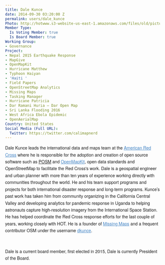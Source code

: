 ```yaml
---
title: Dale Kunce
date: 2014-09-30 03:20:00 Z
permalink: users/dale_kunce
Photo: http://hotwww.s3-website-us-east-1.amazonaws.com/files/old/pictures/picture-210-1518189300.jpg
Member Type:
  Is Voting Member: true
  Is Board Member: true
Working Group:
- Governance
Project:
- Nepal 2015 Earthquake Response
- MapGive
- OpenMapKit
- Hurricane Matthew
- Typhoon Haiyan
- 'Haiti '
- Field Papers
- OpenStreetMap Analytics
- Missing Maps
- Tasking Manager
- Hurricane Patricia
- Dar Ramani Huria — Dar Open Map
- Sri Lanka Flooding 2016
- West Africa Ebola Epidemic
- OpenAerialMap
Country: United States
Social Media (Full URL):
  Twitter: https://twitter.com/calimapnerd
---
```


<p><span style="font-family: 'Helvetica Neue', Helvetica, sans-serif; font-size: 14px; line-height: 22.3999996185303px;">Dale Kunce leads the international data and maps team at the&nbsp;</span><a style="box-sizing: border-box; color: #4183c4; cursor: pointer; font-family: 'Helvetica Neue', Helvetica, sans-serif; font-size: 14px; line-height: 22.3999996185303px; background-image: initial; background-attachment: initial; background-size: initial; background-origin: initial; background-clip: initial; background-position: initial; background-repeat: initial;" href="http://redcross.org">American Red Cross</a><span style="font-family: 'Helvetica Neue', Helvetica, sans-serif; font-size: 14px; line-height: 22.3999996185303px;">&nbsp;where he is responsible for the adoption and creation of open source software such as <a title="posm" href="http://posm.io">POSM</a> and&nbsp;</span><a style="box-sizing: border-box; color: #4183c4; cursor: pointer; font-family: 'Helvetica Neue', Helvetica, sans-serif; font-size: 14px; line-height: 22.3999996185303px; background-image: initial; background-attachment: initial; background-size: initial; background-origin: initial; background-clip: initial; background-position: initial; background-repeat: initial;" href="http://github.com/americanredcross/openmapkit">OpenMapKit</a><span style="font-family: 'Helvetica Neue', Helvetica, sans-serif; font-size: 14px; line-height: 22.3999996185303px;">, open data standards and OpenStreetMap to facilitate the Red Cross's work. Dale is a geospatial engineer and urban planner with more than ten years of experience working directly with communities throughout the world. He and his team support programs and projects for both international disaster response and long-term programs. Kunce’s past work has taken him from community organizing in the California Central Valley and developing analytics for pandemic response in Uganda to helping astronauts capture high-resolution imagery from the International Space Station. He has helped coordinate the Red Cross response efforts for the last couple of years, working closely with HOT. He is a founder of&nbsp;</span><a style="box-sizing: border-box; color: #4183c4; cursor: pointer; font-family: 'Helvetica Neue', Helvetica, sans-serif; font-size: 14px; line-height: 22.3999996185303px; background-image: initial; background-attachment: initial; background-size: initial; background-origin: initial; background-clip: initial; background-position: initial; background-repeat: initial;" href="http://missingmaps.org">Missing Maps</a><span style="font-family: 'Helvetica Neue', Helvetica, sans-serif; font-size: 14px; line-height: 22.3999996185303px;">&nbsp;and a frequent contributor OSM under the username&nbsp;</span><a style="box-sizing: border-box; color: #4183c4; cursor: pointer; font-family: 'Helvetica Neue', Helvetica, sans-serif; font-size: 14px; line-height: 22.3999996185303px; background-image: initial; background-attachment: initial; background-size: initial; background-origin: initial; background-clip: initial; background-position: initial; background-repeat: initial;" href="http://www.openstreetmap.org/user/dkunce">dkunce</a><span style="font-family: 'Helvetica Neue', Helvetica, sans-serif; font-size: 14px; line-height: 22.3999996185303px;">. </span></p><p>&nbsp;</p><p><span style="font-family: 'Helvetica Neue', Helvetica, sans-serif; font-size: 14px; line-height: 22.3999996185303px;">Dale is a current board member, first elected in 2015, Dale is currently President of the Board.</span></p>
